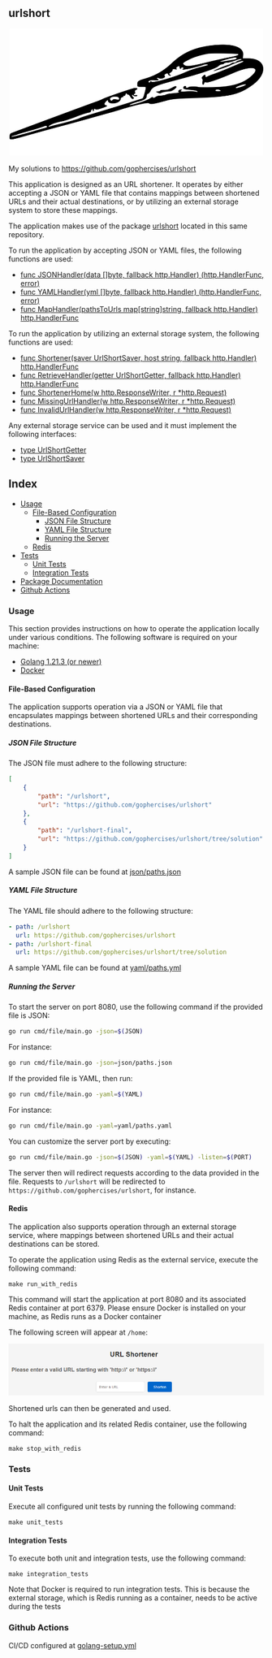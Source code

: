 ## urlshort
<p align="center">
 <img src="images/scissors.png" alt="logo" width="500"/>
</p>

My solutions to https://github.com/gophercises/urlshort

This application is designed as an URL shortener. It operates by either accepting a JSON or YAML file that contains mappings between shortened URLs and their actual destinations, or by utilizing an external storage system to store these mappings.

The application makes use of the package [urlshort](./handler.go) located in this same repository.

To run the application by accepting JSON or YAML files, the following functions are used:

- [func JSONHandler\(data \[\]byte, fallback http.Handler\) \(http.HandlerFunc, error\)](package_docs.md#func-jsonhandler)
- [func YAMLHandler\(yml \[\]byte, fallback http.Handler\) \(http.HandlerFunc, error\)](package_docs.md#func-yamlhandler)
- [func MapHandler\(pathsToUrls map\[string\]string, fallback http.Handler\) http.HandlerFunc](package_docs.md#func-maphandler)

To run the application by utilizing an external storage system, the following functions are used:
- [func Shortener\(saver UrlShortSaver, host string, fallback http.Handler\) http.HandlerFunc](package_docs.md#func-shortener)
- [func RetrieveHandler\(getter UrlShortGetter, fallback http.Handler\) http.HandlerFunc](package_docs.md#func-retrievehandler)
- [func ShortenerHome\(w http.ResponseWriter, r \*http.Request\)](package_docs.md#func-shortenerhome)
- [func MissingUrlHandler\(w http.ResponseWriter, r \*http.Request\)](package_docs.md#func-missingurlhandler)
- [func InvalidUrlHandler\(w http.ResponseWriter, r \*http.Request\)](package_docs.md#func-invalidurlhandler)

Any external storage service can be used and it must implement the following interfaces:

- [type UrlShortGetter](package_docs.md#type-urlshortgetter)
- [type UrlShortSaver](package_docs.md#type-urlshortsaver)

## Index
- [Usage](#usage)
    - [File-Based Configuration](#file-based-configuration)
        - [JSON File Structure](#json-file-structure)
        - [YAML File Structure](#yaml-file-structure)
        - [Running the Server](#running-the-server)
    - [Redis](#redis)
- [Tests](#tests)
    - [Unit Tests](#unit-tests)
    - [Integration Tests](#integration-tests)
- [Package Documentation](./package_docs.md)
- [Github Actions](#github-actions)

### Usage
This section provides instructions on how to operate the application locally under various conditions. The following software is required on your machine:

- [Golang 1.21.3 (or newer)](https://go.dev/doc/install)
- [Docker](https://www.docker.com/)

#### File-Based Configuration
The application supports operation via a JSON or YAML file that encapsulates mappings between shortened URLs and their corresponding destinations.

##### JSON File Structure
The JSON file must adhere to the following structure:

```json
[
    {
        "path": "/urlshort",
        "url": "https://github.com/gophercises/urlshort"
    },
    {
        "path": "/urlshort-final",
        "url": "https://github.com/gophercises/urlshort/tree/solution"
    }
]
```

A sample JSON file can be found at [json/paths.json](json/paths.json)

##### YAML File Structure
The YAML file should adhere to the following structure:

```yaml
- path: /urlshort
  url: https://github.com/gophercises/urlshort
- path: /urlshort-final
  url: https://github.com/gophercises/urlshort/tree/solution
```

A sample YAML file can be found at [yaml/paths.yml](yaml/paths.yml)

##### Running the Server

To start the server on port 8080, use the following command if the provided file is JSON:

```bash
go run cmd/file/main.go -json=$(JSON)
```

For instance:

```bash
go run cmd/file/main.go -json=json/paths.json
```

If the provided file is YAML, then run:

```bash
go run cmd/file/main.go -yaml=$(YAML)
```

For instance:

```bash
go run cmd/file/main.go -yaml=yaml/paths.yaml
```

You can customize the server port by executing: 

```bash
go run cmd/file/main.go -json=$(JSON) -yaml=$(YAML) -listen=$(PORT)
```

The server then will redirect requests according to the data provided in the file. Requests to `/urlshort` will be redirected to `https://github.com/gophercises/urlshort`, for instance.

#### Redis
The application also supports operation through an external storage service, where mappings between shortened URLs and their actual destinations can be stored. 

To operate the application using Redis as the external service, execute the following command:

```
make run_with_redis
```

This command will start the application at port 8080 and its associated Redis container at port 6379. Please ensure Docker is installed on your machine, as Redis runs as a Docker container

The following screen will appear at `/home`:

![home](images/home-page.png)

Shortened urls can then be generated and used.

To halt the application and its related Redis container, use the following command:

```
make stop_with_redis
```

### Tests

#### Unit Tests
Execute all configured unit tests by running the following command:

```
make unit_tests
```

#### Integration Tests
To execute both unit and integration tests, use the following command:

```
make integration_tests
```

Note that Docker is required to run integration tests. This is because the external storage, which is Redis running as a container, needs to be active during the tests

### Github Actions
CI/CD configured at [golang-setup.yml](.github/workflows/golang-setup.yml)
